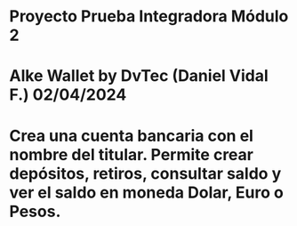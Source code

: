 Proyecto Prueba Integradora Módulo 2
===========================================
Alke Wallet
by DvTec (Daniel Vidal F.)
02/04/2024
===========================================
Crea una cuenta bancaria con el nombre del titular. 
Permite crear depósitos, retiros, consultar saldo y ver el saldo en moneda Dolar, Euro o Pesos.
===========================================

